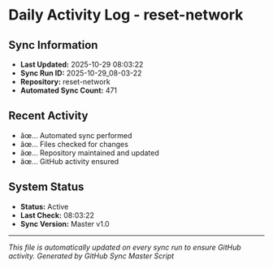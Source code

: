 ﻿# Daily Activity Log - reset-network

## Sync Information
- **Last Updated:** 2025-10-29 08:03:22
- **Sync Run ID:** 2025-10-29_08-03-22
- **Repository:** reset-network
- **Automated Sync Count:** 471

## Recent Activity
- âœ… Automated sync performed
- âœ… Files checked for changes
- âœ… Repository maintained and updated
- âœ… GitHub activity ensured

## System Status
- **Status:** Active
- **Last Check:** 08:03:22
- **Sync Version:** Master v1.0

---
*This file is automatically updated on every sync run to ensure GitHub activity.*
*Generated by GitHub Sync Master Script*
